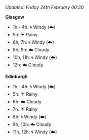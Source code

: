 *Updated: Friday 24th February 00:30*

**Glasgow**

* 1h - 4h: :cyclone: Windy (:cloud:)
* 5h: :umbrella: Rainy
* 6h, 7h: :cyclone: Windy (:cloud:)
* 8h, 9h: :cloud: Cloudy
* 10h, 11h: :cyclone: Windy (:cloud:)
* 12h: :cloud: Cloudy

**Edinburgh**

* 1h - 4h: :cyclone: Windy (:cloud:)
* 5h: :umbrella: Rainy
* 6h: :cloud: Cloudy
* 7h: :umbrella: Rainy
* 8h: :cyclone: Windy (:cloud:)
* 9h, 10h: :cloud: Cloudy
* 11h, 12h: :cyclone: Windy (:cloud:)
